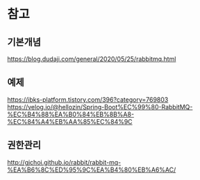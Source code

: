 참고
==============

## 기본개념
https://blog.dudaji.com/general/2020/05/25/rabbitmq.html   

## 예제
https://ibks-platform.tistory.com/396?category=769803   
https://velog.io/@hellozin/Spring-Boot%EC%99%80-RabbitMQ-%EC%B4%88%EA%B0%84%EB%8B%A8-%EC%84%A4%EB%AA%85%EC%84%9C   

## 권한관리
http://gjchoi.github.io/rabbit/rabbit-mq-%EA%B6%8C%ED%95%9C%EA%B4%80%EB%A6%AC/

